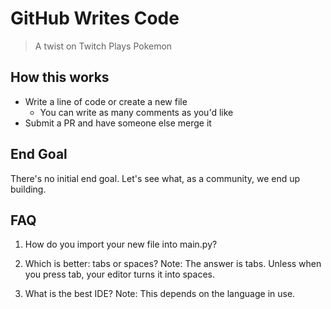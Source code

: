 # GitHub Writes Code

> A twist on Twitch Plays Pokemon

## How this works

- Write a line of code or create a new file
  - You can write as many comments as you'd like
- Submit a PR and have someone else merge it

## End Goal

There's no initial end goal. Let's see what, as a community, we end up building.

## FAQ

1. How do you import your new file into main.py?

2. Which is better: tabs or spaces?
Note: The answer is tabs. Unless when you press tab, your editor turns it into spaces.

3. What is the best IDE?
Note: This depends on the language in use.
